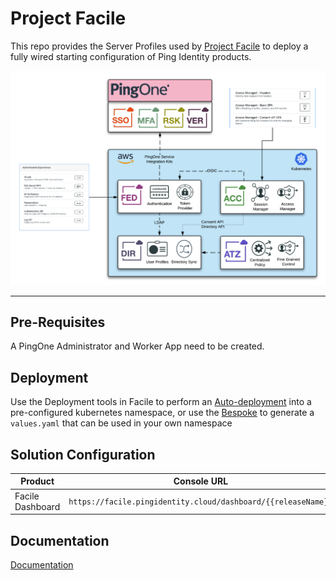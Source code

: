 # Project Facile

This repo provides the Server Profiles used by [Project Facile](https://facile.pingidentity.cloud) to deploy a fully wired starting configuration of Ping Identity products.

![Facile Architecture](facile-architecture.png)

---

## Pre-Requisites

A PingOne Administrator and Worker App need to be created.

## Deployment

Use the Deployment tools in Facile to perform an [Auto-deployment](https://facile.pingidentity.cloud) into a pre-configured kubernetes namespace, or use the [Bespoke](https://facile.pingidentity.cloud/custom) to generate a `values.yaml` that can be used in your own namespace

## Solution Configuration

| Product | Console URL |
| ----- | ----- |
| Facile Dashboard | `https://facile.pingidentity.cloud/dashboard/{{releaseName}}`

## Documentation

[Documentation](https://docs.facile.pingidentity.cloud)
